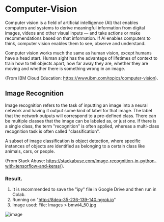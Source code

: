 # Computer-Vision

Computer vision is a field of artificial intelligence (AI) that enables computers and systems to derive meaningful information from digital images, videos and other visual inputs — and take actions or make recommendations based on that information. If AI enables computers to think, computer vision enables them to see, observe and understand.

Computer vision works much the same as human vision, except humans have a head start. Human sight has the advantage of lifetimes of context to train how to tell objects apart, how far away they are, whether they are moving and whether there is something wrong in an image.

(From IBM Cloud Education: https://www.ibm.com/topics/computer-vision).




## Image Recognition
Image recognition refers to the task of inputting an image into a neural network and having it output some kind of label for that image. The label that the network outputs will correspond to a pre-defined class. There can be multiple classes that the image can be labeled as, or just one. If there is a single class, the term "recognition" is often applied, whereas a multi-class recognition task is often called "classification".

A subset of image classification is object detection, where specific instances of objects are identified as belonging to a certain class like animals, cars, or people.

(From Stack Abuse: https://stackabuse.com/image-recognition-in-python-with-tensorflow-and-keras/).

### Result.
1. It is recommended to save the "ipy" file in Google Drive and then run in Colab.
2. Running on "http://8dea-35-236-139-140.ngrok.io"
3. Image used: File: Images > bmwi4_50.jpg

![image](https://user-images.githubusercontent.com/86708470/169081505-fe6b4237-add0-4deb-9747-c601a1645bfe.png)
